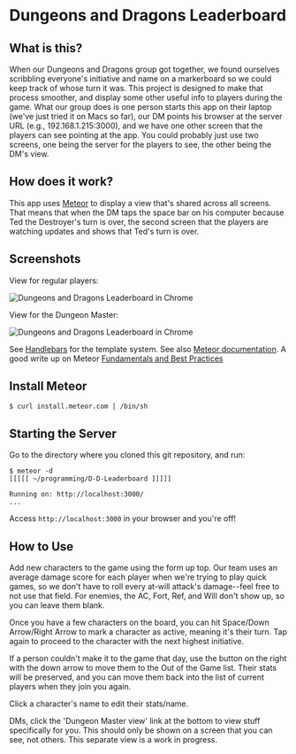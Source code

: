 # Dungeons and Dragons Leaderboard

## What is this?

When our Dungeons and Dragons group got together, we found ourselves scribbling everyone's initiative and name on a markerboard so we could keep track of whose turn it was.  This project is designed to make that process smoother, and display some other useful info to players during the game.  What our group does is one person starts this app on their laptop (we've just tried it on Macs so far), our DM points his browser at the server URL (e.g., 192.168.1.215:3000), and we have one other screen that the players can see pointing at the app.  You could probably just use two screens, one being the server for the players to see, the other being the DM's view.

## How does it work?

This app uses [Meteor](http://meteor.com/) to display a view that's shared across all screens.  That means that when the DM taps the space bar on his computer because Ted the Destroyer's turn is over, the second screen that the players are watching updates and shows that Ted's turn is over.

## Screenshots

View for regular players:

![Dungeons and Dragons Leaderboard in Chrome](https://raw.github.com/joekr/D-D-Leaderboard/master/screenshot-1.png "Viewed in Chrome")

View for the Dungeon Master:

![Dungeons and Dragons Leaderboard in Chrome](https://raw.github.com/joekr/D-D-Leaderboard/master/screenshot-2.png "Dungeon Master view in Chrome")

See [Handlebars](http://handlebarsjs.com/) for the template system.  See also [Meteor documentation](http://docs.meteor.com/). A good write up on Meteor [Fundamentals and Best Practices](http://andrewscala.com/meteor/)

## Install Meteor
    $ curl install.meteor.com | /bin/sh

## Starting the Server
Go to the directory where you cloned this git repository, and run:

    $ meteor -d
	[[[[[ ~/programming/D-D-Leaderboard ]]]]]

	Running on: http://localhost:3000/
	...

Access `http://localhost:3000` in your browser and you're off!

## How to Use

Add new characters to the game using the form up top.  Our team uses an average damage score for each player when we're trying to play quick games, so we don't have to roll every at-will attack's damage--feel free to not use that field.  For enemies, the AC, Fort, Ref, and Will don't show up, so you can leave them blank.

Once you have a few characters on the board, you can hit Space/Down Arrow/Right Arrow to mark a character as active, meaning it's their turn.  Tap again to proceed to the character with the next highest initiative.

If a person couldn't make it to the game that day, use the button on the right with the down arrow to move them to the Out of the Game list.  Their stats will be preserved, and you can move them back into the list of current players when they join you again.

Click a character's name to edit their stats/name.

DMs, click the 'Dungeon Master view' link at the bottom to view stuff specifically for you.  This should only be shown on a screen that you can see, not others.  This separate view is a work in progress.